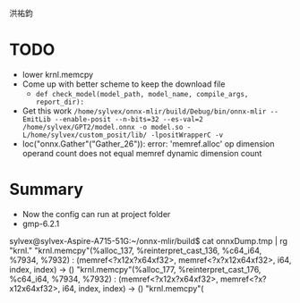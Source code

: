 洪祐鈞

# TODO

- lower krnl.memcpy
- Come up with better scheme to keep the download file
	- `def check_model(model_path, model_name, compile_args, report_dir):`
- Get this work
	`/home/sylvex/onnx-mlir/build/Debug/bin/onnx-mlir --EmitLib --enable-posit --n-bits=32 --es-val=2 /home/sylvex/GPT2/model.onnx -o model.so -L/home/sylvex/custom_posit/lib/ -lpositWrapperC -v`
- loc("onnx.Gather"("Gather_26")): error: 'memref.alloc' op dimension operand count does not equal memref dynamic dimension count
# Summary

- Now the config can run at project folder
- gmp-6.2.1

sylvex@sylvex-Aspire-A715-51G:~/onnx-mlir/build$ cat onnxDump.tmp | rg "krnl."
"krnl.memcpy"(%alloc_137, %reinterpret_cast_136, %c64_i64, %7934, %7932) : (memref<?x12x?x64xf32>, memref<?x?x12x64xf32>, i64, index, index) -> ()          "krnl.memcpy"(%alloc_177, %reinterpret_cast_176, %c64_i64, %7934, %7932) : (memref<?x12x?x64xf32>, memref<?x?x12x64xf32>, i64, index, index) -> ()          "krnl.memcpy"(